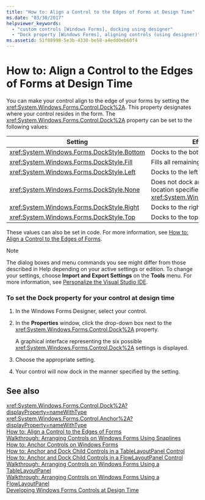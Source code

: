 ```yaml
---
title: "How to: Align a Control to the Edges of Forms at Design Time"
ms.date: "03/30/2017"
helpviewer_keywords: 
  - "custom controls [Windows Forms], docking using designer"
  - "Dock property [Windows Forms], aligning controls (using designer)"
ms.assetid: 51f08998-5e3b-4330-be58-a4edd0eb60f4
---
```

# How to: Align a Control to the Edges of Forms at Design Time
You can make your control align to the edge of your forms by setting the <xref:System.Windows.Forms.Control.Dock%2A>. This property designates where your control resides in the form. The <xref:System.Windows.Forms.Control.Dock%2A> property can be set to the following values:  
  
|Setting|Effect on your control|  
|-------------|----------------------------|  
|<xref:System.Windows.Forms.DockStyle.Bottom>|Docks to the bottom of the form.|  
|<xref:System.Windows.Forms.DockStyle.Fill>|Fills all remaining space in the form.|  
|<xref:System.Windows.Forms.DockStyle.Left>|Docks to the left side of the form.|  
|<xref:System.Windows.Forms.DockStyle.None>|Does not dock anywhere, and it appears at the location specified by its <xref:System.Windows.Forms.Control.Location%2A>.|  
|<xref:System.Windows.Forms.DockStyle.Right>|Docks to the right side of the form.|  
|<xref:System.Windows.Forms.DockStyle.Top>|Docks to the top of the form.|  
  
 These values can also be set in code. For more information, see [How to: Align a Control to the Edges of Forms](../../../../docs/framework/winforms/controls/how-to-align-a-control-to-the-edges-of-forms.md).  
  
> [!NOTE]
>  The dialog boxes and menu commands you see might differ from those described in Help depending on your active settings or edition. To change your settings, choose **Import and Export Settings** on the **Tools** menu. For more information, see [Personalize the Visual Studio IDE](/visualstudio/ide/personalizing-the-visual-studio-ide).  
  
### To set the Dock property for your control at design time  
  
1.  In the Windows Forms Designer, select your control.  
  
2.  In the **Properties** window, click the drop-down box next to the <xref:System.Windows.Forms.Control.Dock%2A> property.  
  
     A graphical interface representing the six possible <xref:System.Windows.Forms.Control.Dock%2A> settings is displayed.  
  
3.  Choose the appropriate setting.  
  
4.  Your control will now dock in the manner specified by the setting.  
  
## See also
 <xref:System.Windows.Forms.Control.Dock%2A?displayProperty=nameWithType>  
 <xref:System.Windows.Forms.Control.Anchor%2A?displayProperty=nameWithType>  
 [How to: Align a Control to the Edges of Forms](../../../../docs/framework/winforms/controls/how-to-align-a-control-to-the-edges-of-forms.md)  
 [Walkthrough: Arranging Controls on Windows Forms Using Snaplines](../../../../docs/framework/winforms/controls/walkthrough-arranging-controls-on-windows-forms-using-snaplines.md)  
 [How to: Anchor Controls on Windows Forms](../../../../docs/framework/winforms/controls/how-to-anchor-controls-on-windows-forms.md)  
 [How to: Anchor and Dock Child Controls in a TableLayoutPanel Control](../../../../docs/framework/winforms/controls/how-to-anchor-and-dock-child-controls-in-a-tablelayoutpanel-control.md)  
 [How to: Anchor and Dock Child Controls in a FlowLayoutPanel Control](../../../../docs/framework/winforms/controls/how-to-anchor-and-dock-child-controls-in-a-flowlayoutpanel-control.md)  
 [Walkthrough: Arranging Controls on Windows Forms Using a TableLayoutPanel](../../../../docs/framework/winforms/controls/walkthrough-arranging-controls-on-windows-forms-using-a-tablelayoutpanel.md)  
 [Walkthrough: Arranging Controls on Windows Forms Using a FlowLayoutPanel](../../../../docs/framework/winforms/controls/walkthrough-arranging-controls-on-windows-forms-using-a-flowlayoutpanel.md)  
 [Developing Windows Forms Controls at Design Time](../../../../docs/framework/winforms/controls/developing-windows-forms-controls-at-design-time.md)
